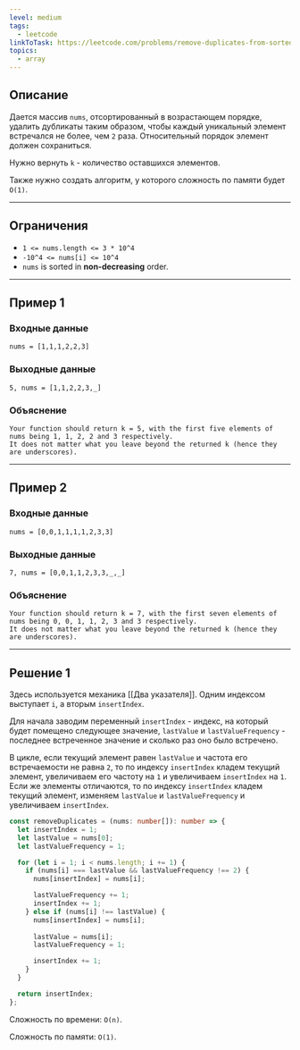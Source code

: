 ```yaml
---
level: medium
tags:
  - leetcode
linkToTask: https://leetcode.com/problems/remove-duplicates-from-sorted-array-ii/
topics:
  - array
---
```

## Описание

Дается массив `nums`, отсортированный в возрастающем порядке, удалить дубликаты таким образом, чтобы каждый уникальный элемент встречался не более, чем `2` раза. Относительный порядок элемент должен сохраниться.

Нужно вернуть `k` - количество оставшихся элементов.

Также нужно создать алгоритм, у которого сложность по памяти будет `O(1)`.

---
## Ограничения

- `1 <= nums.length <= 3 * 10^4`
- `-10^4 <= nums[i] <= 10^4`
- `nums` is sorted in **non-decreasing** order.

---
## Пример 1

### Входные данные

```
nums = [1,1,1,2,2,3]
```
### Выходные данные

```
5, nums = [1,1,2,2,3,_]
```
### Объяснение

```
Your function should return k = 5, with the first five elements of nums being 1, 1, 2, 2 and 3 respectively.
It does not matter what you leave beyond the returned k (hence they are underscores).
```

---
## Пример 2

### Входные данные

```
nums = [0,0,1,1,1,1,2,3,3]
```
### Выходные данные

```
7, nums = [0,0,1,1,2,3,3,_,_]
```
### Объяснение

```
Your function should return k = 7, with the first seven elements of nums being 0, 0, 1, 1, 2, 3 and 3 respectively.
It does not matter what you leave beyond the returned k (hence they are underscores).
```

---
## Решение 1

Здесь используется механика [[Два указателя]]. Одним индексом выступает `i`, а вторым `insertIndex`.

Для начала заводим переменный `insertIndex` - индекс, на который будет помещено следующее значение, `lastValue` и `lastValueFrequency` - последнее встреченное значение и сколько раз оно было встречено.

В цикле, если текущий элемент равен `lastValue` и частота его встречаемости не равна `2`, то по индексу `insertIndex` кладем текущий элемент, увеличиваем его частоту на `1` и увеличиваем `insertIndex` на `1`. Если же элементы отличаются, то по индексу `insertIndex` кладем текущий элемент, изменяем `lastValue` и `lastValueFrequency` и увеличиваем `insertIndex`.

```typescript
const removeDuplicates = (nums: number[]): number => {
  let insertIndex = 1;
  let lastValue = nums[0];
  let lastValueFrequency = 1;

  for (let i = 1; i < nums.length; i += 1) {
    if (nums[i] === lastValue && lastValueFrequency !== 2) {
      nums[insertIndex] = nums[i];

      lastValueFrequency += 1;
      insertIndex += 1;
    } else if (nums[i] !== lastValue) {
      nums[insertIndex] = nums[i];
    
      lastValue = nums[i];
      lastValueFrequency = 1;

      insertIndex += 1;
    }
  }

  return insertIndex;
};
```

Сложность по времени: `O(n)`.

Сложность по памяти: `O(1)`.
